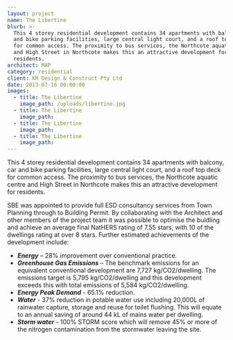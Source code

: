 ```yaml
---
layout: project
name: The Libertine
blurb: >-
  This 4 storey residential development contains 34 apartments with balcony, car
  and bike parking facilities, large central light court, and a roof top deck
  for common access. The proximity to bus services, the Northcote aquatic centre
  and High Street in Northcote makes this an attractive development for
  residents.
architect: MAP
category: residential
client: KM Design & Construct Pty Ltd
date: 2013-07-16 00:00:00
images:
  - title: The Libertine
    image_path: /uploads/libertine.jpg
  - title: The Libertine
    image_path:
  - title: The Libertine
    image_path:
  - title: The Libertine
    image_path:
---
```



This 4 storey residential development contains 34 apartments with balcony, car and bike parking facilities, large central light court, and a roof top deck for common access. The proximity to bus services, the Northcote aquatic centre and High Street in Northcote makes this an attractive development for residents.

SBE was appointed to provide full ESD consultancy services from Town Planning through to Building Permit. By collaborating with the Architect and other members of the project team it was possible to optimise the buidling and achieve an average final NatHERS rating of 7.55 stars, with 10 of the dwellings rating at over 8 stars. Further estimated achievements of the development include:

* ***Energy*** – 28% improvement over conventional practice.
* ***Greenhouse Gas Emissions*** – The benchmark emissions for an equivalent conventional development are 7,727 kg/CO2/dwelling. The emissions target is 5,795 kg/CO2/dwelling and this development exceeds this with total emissions of 5,584 kg/CO2/dwelling.
* ***Energy Peak Demand*** - 65.1% reduction.
* ***Water*** - 37% reduction in potable water use including 20,000L of rainwater capture, storage and reuse for toilet flushing. This will equate to an annual saving of around 44 kL of mains water per dwelling.
* ***Storm water*** - 100% STORM score which will remove 45% or more of the nitrogen contamination from the stormwater leaving the site.